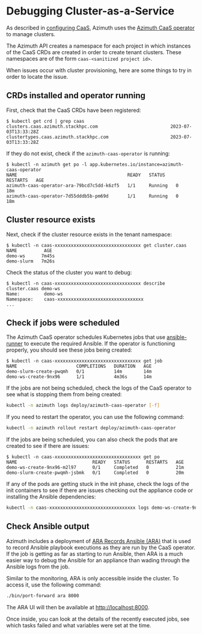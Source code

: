 # Debugging Cluster-as-a-Service

As described in [configuring CaaS](../configuration/12-caas.md), Azimuth uses
the [Azimuth CaaS operator](https://github.com/stackhpc/azimuth-caas-operator) to
manage clusters.

The Azimuth API creates a namespace for each project in which instances of the
CaaS CRDs are created in order to create tenant clusters. These namespaces are
of the form `caas-<sanitized project id>`.

When issues occur with cluster provisioning, here are some things to try in order to
locate the issue.

## CRDs installed and operator running

First, check that the CaaS CRDs have been registered:

```command  title="On the K3S node, targetting the HA cluster if deployed"
$ kubectl get crd | grep caas
clusters.caas.azimuth.stackhpc.com                           2023-07-03T13:33:28Z
clustertypes.caas.azimuth.stackhpc.com                       2023-07-03T13:33:28Z
```

If they do not exist, check if the `azimuth-caas-operator` is running:

```command  title="On the K3S node, targetting the HA cluster if deployed"
$ kubectl -n azimuth get po -l app.kubernetes.io/instance=azimuth-caas-operator
NAME                                         READY   STATUS    RESTARTS   AGE
azimuth-caas-operator-ara-79bcd7c5dd-k6zf5   1/1     Running   0          18m
azimuth-caas-operator-7d55dddb5b-pm69d       1/1     Running   0          18m
```

## Cluster resource exists

Next, check if the cluster resource exists in the tenant namespace:

```command  title="On the K3S node, targetting the HA cluster if deployed"
$ kubectl -n caas-xxxxxxxxxxxxxxxxxxxxxxxxxxxxxxxx get cluster.caas
NAME          AGE
demo-ws      7m45s
demo-slurm   7m26s
```

Check the status of the cluster you want to debug:

```command  title="On the K3S node, targetting the HA cluster if deployed"
$ kubectl -n caas-xxxxxxxxxxxxxxxxxxxxxxxxxxxxxxxx describe cluster.caas demo-ws
Name:         demo-ws
Namespace:    caas-xxxxxxxxxxxxxxxxxxxxxxxxxxxxxxxx
...
```

## Check if jobs were scheduled

The Azimuth CaaS operator schedules Kubernetes jobs that use
[ansible-runner](https://ansible.readthedocs.io/projects/runner/en/stable/) to
execute the required Ansible. If the operator is functioning properly, you should
see these jobs being created:

```command  title="On the K3S node, targetting the HA cluster if deployed"
$ kubectl -n caas-xxxxxxxxxxxxxxxxxxxxxxxxxxxxxxxx get job
NAME                      COMPLETIONS   DURATION   AGE
demo-slurm-create-pwqmh   0/1           14m        14m
demo-ws-create-9nx96      1/1           4m36s      14m
```

If the jobs are not being scheduled, check the logs of the CaaS operator to see
what is stopping them from being created:

```sh  title="On the K3S node, targetting the HA cluster if deployed"
kubectl -n azimuth logs deploy/azimuth-caas-operator [-f]
```

If you need to restart the operator, you can use the following command:

```sh  title="On the K3S node, targetting the HA cluster if deployed"
kubectl -n azimuth rollout restart deploy/azimuth-caas-operator
```

If the jobs are being scheduled, you can also check the pods that are created
to see if there are issues:

```command  title="On the K3S node, targetting the HA cluster if deployed"
$ kubectl -n caas-xxxxxxxxxxxxxxxxxxxxxxxxxxxxxxxx get po
NAME                            READY   STATUS      RESTARTS   AGE
demo-ws-create-9nx96-m2l97      0/1     Completed   0          21m
demo-slurm-create-pwqmh-jsbmk   0/1     Completed   0          20m
```

If any of the pods are getting stuck in the init phase, check the logs of the
init containers to see if there are issues checking out the appliance code or
installing the Ansible dependencies:

```sh  title="On the K3S node, targetting the HA cluster if deployed"
kubectl -n caas-xxxxxxxxxxxxxxxxxxxxxxxxxxxxxxxx logs demo-ws-create-9nx96-m2l97 [-c [inventory|clone]]
```

## Check Ansible output

Azimuth includes a deployment of
[ARA Records Ansible (ARA)](https://ara.recordsansible.org/) that is used to record
Ansible playbook executions as they are run by the CaaS operator. If the job is getting
as far as starting to run Ansible, then ARA is a much easier way to debug the Ansible
for an appliance than wading through the Ansible logs from the job.

Similar to the monitoring, ARA is only accessible inside the cluster. To access it,
use the following command:

```sh
./bin/port-forward ara 8000
```

The ARA UI will then be available at <http://localhost:8000>.

Once inside, you can look at the details of the recently executed jobs, see which
tasks failed and what variables were set at the time.
